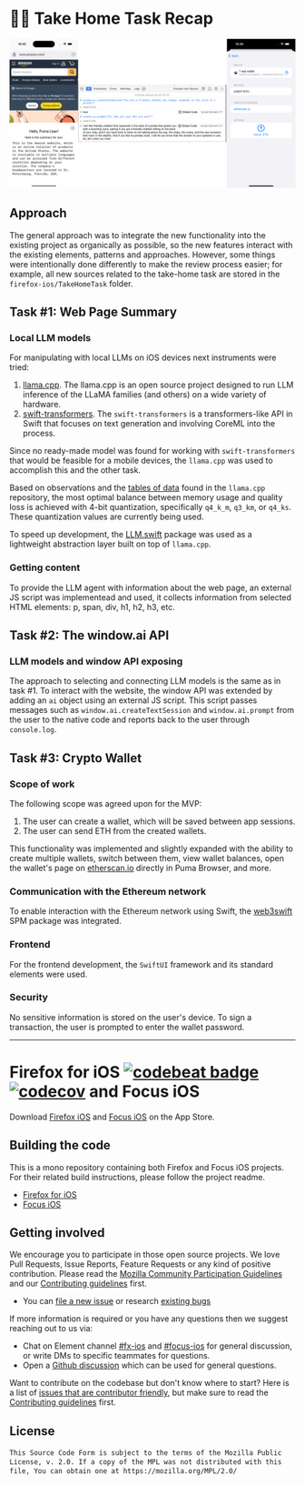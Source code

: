 # 👨‍🔬 Take Home Task Recap

![take-home-task-preview](/images/take-home-task-preview.png)

## Approach
The general approach was to integrate the new functionality into the existing project as organically as possible, so the new features interact with the existing elements, patterns and approaches. However, some things were intentionally done differently to make the review process easier; for example, all new sources related to the take-home task are stored in the `firefox-ios/TakeHomeTask` folder.

## Task #1: Web Page Summary

### Local LLM models

For manipulating with local LLMs on iOS devices next instruments were tried:

1. [llama.cpp](https://github.com/ggerganov/llama.cpp). The llama.cpp is an open source project designed to run LLM inference of the LLaMA families (and others) on a wide variety of hardware.
2.  [swift-transformers](https://github.com/huggingface/swift-transformers). The `swift-transformers` is a transformers-like API in Swift that focuses on text generation and involving CoreML into the process.

Since no ready-made model was found for working with `swift-transformers` that would be feasible for a mobile devices, the `llama.cpp` was used to accomplish this and the other task. 

Based on observations and the [tables of data](https://github.com/ggerganov/llama.cpp/discussions/406) found in the `llama.cpp` repository, the most optimal balance between memory usage and quality loss is achieved with 4-bit quantization, specifically `q4_k_m`, `q3_km`, or `q4_ks`. These quantization values are currently being used.

To speed up development, the [LLM.swift](https://github.com/eastriverlee/LLM.swift) package was used as a lightweight abstraction layer built on top of `llama.cpp`.

### Getting content

To provide the LLM agent with information about the web page, an external JS script was implementead and used, it collects information from selected HTML elements: p, span, div, h1, h2, h3, etc.

## Task #2: The window.ai API

### LLM models and window API exposing

The approach to selecting and connecting LLM models is the same as in task #1. To interact with the website, the window API was extended by adding an `ai` object using an external JS script. This script passes messages such as `window.ai.createTextSession` and `window.ai.prompt` from the user to the native code and reports back to the user through `console.log`.

## Task #3: Crypto Wallet

### Scope of work

The following scope was agreed upon for the MVP:

1. The user can create a wallet, which will be saved between app sessions.
2. The user can send ETH from the created wallets.

This functionality was implemented and slightly expanded with the ability to create multiple wallets, switch between them, view wallet balances, open the wallet's page on [etherscan.io](https://etherscan.io/) directly in Puma Browser, and more.

### Communication with the Ethereum network

To enable interaction with the Ethereum network using Swift, the [web3swift](https://github.com/web3swift-team/web3swift) SPM package was integrated.

### Frontend

For the frontend development, the `SwiftUI` framework and its standard elements were used.

### Security

No sensitive information is stored on the user's device. To sign a transaction, the user is prompted to enter the wallet password.

***


# Firefox for iOS [![codebeat badge](https://codebeat.co/badges/67e58b6d-bc89-4f22-ba8f-7668a9c15c5a)](https://codebeat.co/projects/github-com-mozilla-firefox-ios) [![codecov](https://codecov.io/gh/mozilla-mobile/firefox-ios/branch/main/graph/badge.svg)](https://codecov.io/gh/mozilla-mobile/firefox-ios/branch/main) and Focus iOS

Download [Firefox iOS](https://apps.apple.com/app/firefox-web-browser/id989804926) and [Focus iOS](https://itunes.apple.com/app/id1055677337) on the App Store.

## Building the code
This is a mono repository containing both Firefox and Focus iOS projects. For their related build instructions, please follow the project readme.
- [Firefox for iOS](https://github.com/mozilla-mobile/firefox-ios/blob/main/firefox-ios/README.md)
- [Focus iOS](https://github.com/mozilla-mobile/firefox-ios/blob/main/focus-ios/README.md)

## Getting involved

We encourage you to participate in those open source projects. We love Pull Requests, Issue Reports, Feature Requests or any kind of positive contribution. Please read the [Mozilla Community Participation Guidelines](https://www.mozilla.org/en-US/about/governance/policies/participation/) and our [Contributing guidelines](https://github.com/mozilla-mobile/firefox-ios/blob/main/CONTRIBUTING.md) first. 

- You can [file a new issue](https://github.com/mozilla-mobile/firefox-ios/issues/new/choose) or research [existing bugs](https://github.com/mozilla-mobile/firefox-ios/issues)

If more information is required or you have any questions then we suggest reaching out to us via:
- Chat on Element channel [#fx-ios](https://chat.mozilla.org/#/room/#fx-ios:mozilla.org) and [#focus-ios](https://chat.mozilla.org/#/room/#focus-ios:mozilla.org) for general discussion, or write DMs to specific teammates for questions.
- Open a [Github discussion](https://github.com/mozilla-mobile/firefox-ios/discussions) which can be used for general questions.

Want to contribute on the codebase but don't know where to start? Here is a list of [issues that are contributor friendly](https://github.com/mozilla-mobile/firefox-ios/labels/Contributor%20OK), but make sure to read the [Contributing guidelines](https://github.com/mozilla-mobile/firefox-ios/blob/main/CONTRIBUTING.md) first. 


## License

    This Source Code Form is subject to the terms of the Mozilla Public
    License, v. 2.0. If a copy of the MPL was not distributed with this
    file, You can obtain one at https://mozilla.org/MPL/2.0/
